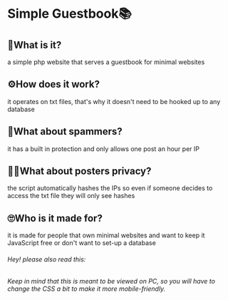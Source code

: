 # Simple Guestbook📚

## 📒What is it?
a simple php website that serves a guestbook for minimal websites

## ⚙️How does it work?
it operates on txt files, that's why it doesn't need to be hooked up to any database

## 👺What about spammers?
it has a built in protection and only allows one post an hour per IP

## 🕵️‍♂️What about posters privacy?
the script automatically hashes the IPs so even if someone decides to access the txt file they will only see hashes

## 🙄Who is it made for?
it is made for people that own minimal websites and want to keep it JavaScript free or don't want to set-up a database

###### Hey! please also read this:
###### Keep in mind that this is meant to be viewed on PC, so you will have to change the CSS a bit to make it more mobile-friendly.
